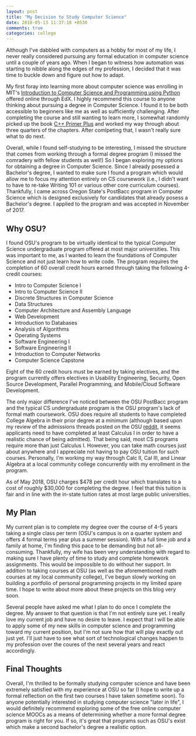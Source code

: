 ```yaml
---
layout: post
title: "My Decision to Study Computer Science"
date: 2018-05-13 11:37:18 +0530
comments: true
categories: college
---
```


Although I've dabbled with computers as a hobby for most of my life, I never really considered pursuing any formal education in computer science until a couple of years ago. When I began to witness how automation was starting to nibble along the edges of my profession, I decided that it was time to buckle down and figure out how to adapt.

My first foray into learning more about computer science was enrolling in MIT's [Introduction to Computer Science and Programming using Python](https://www.edx.org/course/introduction-computer-science-mitx-6-00-1x-11 "Introduction to Computer Science and Programming using Python") offered online through EdX. I highly recommend this course to anyone thinking about pursuing a degree in Computer Science. I found it to be both accessible to beginners like me as well as sufficiently challenging. After completing the course and still wanting to learn more, I somewhat randomly picked up the book [C++ Primer Plus](https://www.amazon.com/Primer-Plus-6th-Developers-Library/dp/0321776402 "C++ Primer Plus") and worked my way through about three quarters of the chapters. After comlpeting that, I wasn't really sure what to do next.

Overall, while I found self-studying to be interesting, I missed the structure that comes from working through a formal degree program (I missed the comradery with fellow students as well!) So I began exploring my options for obtaining a degree in Computer Science. Since I already posessed a Bachelor's degree, I wanted to make sure I found a program which would allow me to focus my attention entirely on CS coursework (i.e., I didn't want to have to re-take Writing 101 or various other core curriculum courses). Thankfully, I came across Oregon State's PostBacc program in Computer Science which is designed exclusively for candidates that already posess a Bachelor's degree. I applied to the program and was accepted in November of 2017.

Why OSU?
---------
I found OSU's program to be virtually identical to the typical Computer Science undergraduate program offered at most major universities. This was important to me, as I wanted to learn the foundations of Computer Science and not just learn how to write code. The program requires the completion of 60 overall credit hours earned through taking the following 4-credit courses:

* Intro to Computer Science I
* Intro to Computer Science II
* Discrete Structures in Computer Science
* Data Structures
* Computer Architecture and Assembly Language
* Web Development
* Introduction to Databases
* Analysis of Algorithms
* Operating Systems
* Software Engineering I
* Software Engineering II
* Introduction to Computer Networks
* Computer Science Capstone

Eight of the 60 credit hours must be earned by taking electives, and the program currently offers electives in Usability Engineering, Security, Open Source Development, Parallel Programming, and Mobile/Cloud Software Development.

The only major difference I've noticed between the OSU PostBacc program and the typical CS undergraduate program is the OSU program's lack of formal math coursework. OSU does require all students to have completed College Algebra in their prior degree at a minimum (although based upon my review of the admissions threads posted on the OSU [reddit](https://www.reddit.com/r/OSUOnlineCS/ "OSU CS PostBacc reddit"), it seems applicants need to have completed at least Calculus I in order to have a realistic chance of being admitted). That being said, most CS programs require more than just Calculus I. However, you can take math courses just about anywhere and I appreciate not having to pay OSU tuition for such courses. Personally, I'm working my way through Calc II, Cal III, and Linear Algebra at a local community college concurrently with my enrollment in the program.

As of May 2018, OSU charges $478 per credit hour which translates to a cost of roughly $30,000 for completing the degree. I feel that this tuition is fair and in line with the in-state tuition rates at most large public universities.

My Plan
--------
My current plan is to complete my degree over the course of 4-5 years taking a single class per term (OSU's campus is on a quarter system and offers 4 formal terms year plus a summer session). With a full time job and a family at home, I'm finding this pace to be demanding but not all-consuming. Thankfully, my wife has been very understanding with regard to making sure I have plenty of time to study and complete homework assignments. This would be impossible to do without her support. In addition to taking courses at OSU (as well as the aforementioned math courses at my local community college), I've begun slowly working on building a portfolio of personal programming projects in my limited spare time. I hope to write about more about these projects on this blog very soon.

Several people have asked me what I plan to do once I complete the degree. My answer to that question is that I'm not entirely sure yet. I really love my current job and have no desire to leave. I expect that I will be able to apply some of my new skills in computer science and programming toward my current position, but I'm not sure how that will play exactly out just yet. I'll just have to see what sort of technological changes happen to my profession over the coures of the next several years and react accordingly.

Final Thoughts
---------------
Overall, I'm thrilled to be formally studying computer science and have been extremely satisfied with my experience at OSU so far (I hope to write up a formal reflection on the first two courses I have taken sometime soon). To anyone potentially interested in studying computer science "later in life", I would definitely recommend exploring some of the free online computer science MOOCs as a means of determining whether a more formal degree program is right for you. If so, it's great that programs such as OSU's exist which make a second bachelor's degree a realistic option. 
